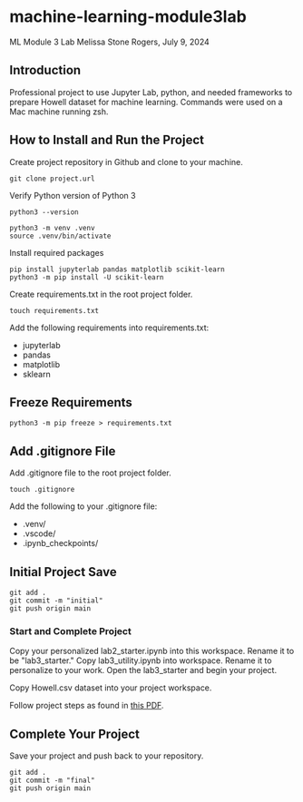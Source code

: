# machine-learning-module3lab
ML Module 3 Lab
Melissa Stone Rogers, July 9, 2024

## Introduction
Professional project to use Jupyter Lab, python, and needed frameworks to prepare Howell dataset for machine learning.
Commands were used on a Mac machine running zsh.  

## How to Install and Run the Project
Create project repository in Github and clone to your machine.

```
git clone project.url
```
Verify Python version of Python 3
```
python3 --version

```
```
python3 -m venv .venv 
source .venv/bin/activate  
```

Install required packages 
```
pip install jupyterlab pandas matplotlib scikit-learn
python3 -m pip install -U scikit-learn
```

Create requirements.txt in the root project folder. 
```
touch requirements.txt
```
Add the following requirements into requirements.txt:
- jupyterlab
- pandas
- matplotlib
- sklearn

## Freeze Requirements

```
python3 -m pip freeze > requirements.txt
```

## Add .gitignore File
Add .gitignore file to the root project folder. 
```
touch .gitignore
```
Add the following to your .gitignore file: 
- .venv/
- .vscode/
- .ipynb_checkpoints/

## Initial Project Save
```
git add .
git commit -m "initial"                         
git push origin main
```
### Start and Complete Project 
Copy your personalized lab2_starter.ipynb into this workspace. Rename it to be "lab3_starter." Copy lab3_utility.ipynb into workspace. Rename it to personalize to your work. Open the lab3_starter and begin your project. 

Copy Howell.csv dataset into your project workspace. 

Follow project steps as found in [this PDF](https://github.com/meldstonerogers/machine-learning-module3lab/blob/main/lab3_utility.ipynb).

## Complete Your Project
Save your project and push back to your repository. 
```
git add .
git commit -m "final"                         
git push origin main
```